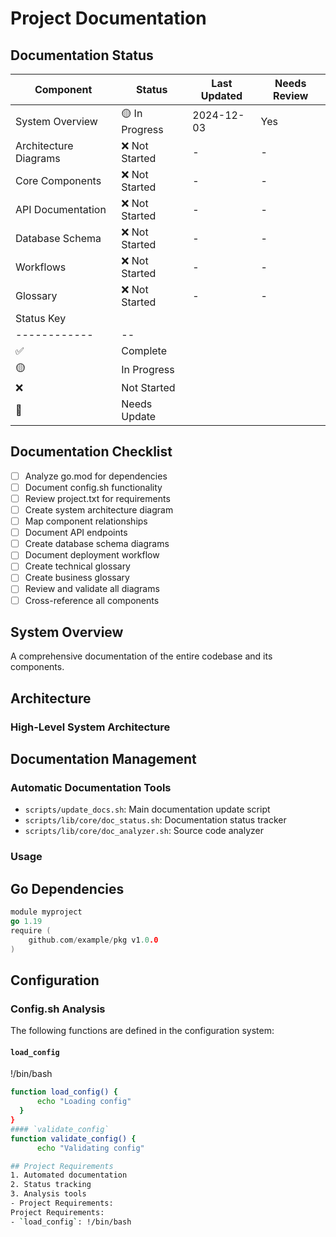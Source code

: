 # Project Documentation


## Documentation Status
| Component | Status | Last Updated | Needs Review |
|-----------|--------|--------------|--------------|
System Overview|🟡 In Progress|2024-12-03|Yes
Architecture Diagrams|❌ Not Started|-|-
Core Components|❌ Not Started|-|-
API Documentation|❌ Not Started|-|-
Database Schema|❌ Not Started|-|-
Workflows|❌ Not Started|-|-
Glossary|❌ Not Started|-|-
| Status Key | |
|------------|--|
| ✅ | Complete |
| 🟡 | In Progress |
| ❌ | Not Started |
| 🔄 | Needs Update |

## Documentation Checklist
- [ ] Analyze go.mod for dependencies
- [ ] Document config.sh functionality
- [ ] Review project.txt for requirements
- [ ] Create system architecture diagram
- [ ] Map component relationships
- [ ] Document API endpoints
- [ ] Create database schema diagrams
- [ ] Document deployment workflow
- [ ] Create technical glossary
- [ ] Create business glossary
- [ ] Review and validate all diagrams
- [ ] Cross-reference all components

## System Overview
A comprehensive documentation of the entire codebase and its components.

## Architecture
### High-Level System Architecture

## Documentation Management
### Automatic Documentation Tools
- `scripts/update_docs.sh`: Main documentation update script
- `scripts/lib/core/doc_status.sh`: Documentation status tracker
- `scripts/lib/core/doc_analyzer.sh`: Source code analyzer
### Usage

## Go Dependencies
```go
module myproject
go 1.19
require (
    github.com/example/pkg v1.0.0
)
```

## Configuration
### Config.sh Analysis
The following functions are defined in the configuration system:
#### `load_config`
!/bin/bash
```bash
function load_config() {
      echo "Loading config"
  }
}
#### `validate_config`
function validate_config() {
      echo "Validating config"

## Project Requirements
1. Automated documentation
2. Status tracking
3. Analysis tools
- Project Requirements:
Project Requirements:
- `load_config`: !/bin/bash
